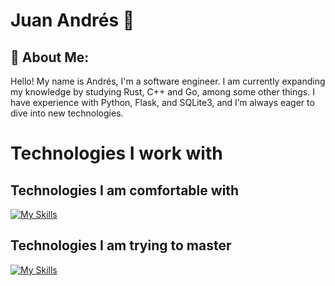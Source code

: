 # Juan Andrés 👋
## 💫 About Me:
Hello! My name is Andrés, I'm a software engineer. I am currently expanding my knowledge by studying Rust, C++ and Go, among some other things. I have experience with Python, Flask, and SQLite3, and I’m always eager to dive into new technologies.
# Technologies I work with

## Technologies I am comfortable with
[![My Skills](https://skillicons.dev/icons?i=python,go)](https://skillicons.dev)
## Technologies I am trying to master
[![My Skills](https://skillicons.dev/icons?i=rust,cpp,go)](https://skillicons.dev)

